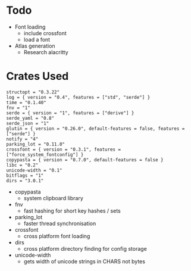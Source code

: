 
# Todo
* Font loading
    * include crossfont
    * load a font
* Atlas generation
    * Research alacritty

# Crates Used

```
structopt = "0.3.22"
log = { version = "0.4", features = ["std", "serde"] }
time = "0.1.40"
fnv = "1"
serde = { version = "1", features = ["derive"] }
serde_yaml = "0.8"
serde_json = "1"
glutin = { version = "0.26.0", default-features = false, features = ["serde"] }
notify = "4"
parking_lot = "0.11.0"
crossfont = { version = "0.3.1", features = ["force_system_fontconfig"] }
copypasta = { version = "0.7.0", default-features = false }
libc = "0.2"
unicode-width = "0.1"
bitflags = "1"
dirs = "3.0.1"

```

* copypasta
    * system clipboard library
* fnv
    * fast hashing for short key hashes / sets
* parking_lot
    * faster thread synchronisation
* crossfont
    * cross platform font loading
* dirs
    * cross platform directory finding for config storage
* unicode-width
    * gets width of unicode strings in CHARS not bytes
